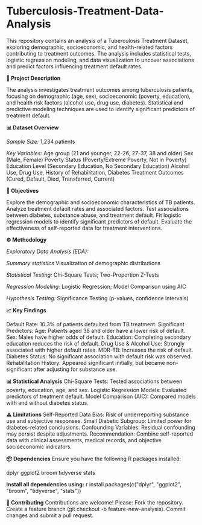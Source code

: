 # Tuberculosis-Treatment-Data-Analysis
This repository contains an analysis of a Tuberculosis Treatment Dataset, exploring demographic, socioeconomic, and health-related factors contributing to treatment outcomes. The analysis includes statistical tests, logistic regression modeling, and data visualization to uncover associations and predict factors influencing treatment default rates.

**📖 Project Description**

The analysis investigates treatment outcomes among tuberculosis patients, focusing on demographic (age, sex), socioeconomic (poverty, education), and health risk factors (alcohol use, drug use, diabetes). Statistical and predictive modeling techniques are used to identify significant predictors of treatment default.

**📊 Dataset Overview**

_Sample Size:_ 1,234 patients

_Key Variables:_ 
Age group (21 and younger, 22-26, 27-37, 38 and older) 
Sex (Male, Female) 
Poverty Status (Poverty/Extreme Poverty, Not in Poverty)
Education Level (Secondary Education, No Secondary Education)
Alcohol Use, Drug Use, History of Rehabilitation, Diabetes
Treatment Outcomes (Cured, Default, Died, Transferred, Current)

**🎯 Objectives**

Explore the demographic and socioeconomic characteristics of TB patients.
Analyze treatment default rates and associated factors.
Test associations between diabetes, substance abuse, and treatment default.
Fit logistic regression models to identify significant predictors of default.
Evaluate the effectiveness of self-reported data for treatment interventions.

**⚙️ Methodology**

_Exploratory Data Analysis (EDA):_

_Summary statistics_
Visualization of demographic distributions

_Statistical Testing:_  Chi-Square Tests;  Two-Proportion Z-Tests

_Regression Modeling:_  Logistic Regression; Model Comparison using AIC

_Hypothesis Testing:_  Significance Testing (p-values, confidence intervals)


**📈 Key Findings**

Default Rate: 10.3% of patients defaulted from TB treatment.
Significant Predictors:
Age: Patients aged 38 and older have a lower risk of default.
Sex: Males have higher odds of default.
Education: Completing secondary education reduces the risk of default.
Drug Use & Alcohol Use: Strongly associated with higher default rates.
MDR-TB: Increases the risk of default.
Diabetes Status: No significant association with default risk was observed.
Rehabilitation History: Appeared significant initially, but became non-significant after adjusting for substance use.

**📊 Statistical Analysis**
Chi-Square Tests: Tested associations between poverty, education, age, and sex.
Logistic Regression Models: Evaluated predictors of treatment default.
Model Comparison (AIC): Compared models with and without diabetes status.

**⚠️ Limitations**
Self-Reported Data Bias: Risk of underreporting substance use and subjective responses.
Small Diabetic Subgroup: Limited power for diabetes-related conclusions.
Confounding Variables: Residual confounding may persist despite adjustments.
Recommendation: Combine self-reported data with clinical assessments, medical records, and objective socioeconomic indicators.

**📦 Dependencies**
Ensure you have the following R packages installed:

dplyr
ggplot2
broom
tidyverse
stats

**Install all dependencies using:**
r
install.packages(c("dplyr", "ggplot2", "broom", "tidyverse", "stats"))

**🤝 Contributing**
Contributions are welcome! Please:
Fork the repository.
Create a feature branch (git checkout -b feature-new-analysis).
Commit changes and submit a pull request.
